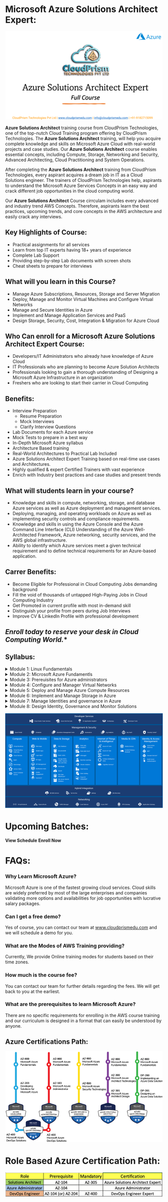 #   **Microsoft Azure Solutions Architect Expert:**

![azure-solutions-architect](Images/azure-solutions-architect.png)

**Azure Solutions Architect** training course from CloudPrism Technologies, one of the top-nutch Cloud Training program offering by CloudPrism Technologies. The **Azure Solutions Architect** training, will  help you acquire complete knowledge and skills on Microsoft Azure Cloud with real-world projects and case studies. Our **Azure Solutions Architect** course enables essential concepts, including Compute, Storage, Networking and Security, Advanced Architecting, Cloud Practitioning and System Operations. 

After completing the **Azure Solutions Architect** training from CloudPrism Technologies, every aspirant acquires a dream job in IT as a Cloud Solutions engineer. The trainers of CloudPrism Technologies help, aspirants to understand the Microsoft Azure Services Concepts in an easy way and crack different job opportunities in the cloud computing world. 

Our **Azure Solutions Architect** Course cirrculam includes every advanced and industry trend AWS Concepts. Therefore, aspirants learn the best practices, upcoming trends, and core concepts in the AWS architecture and easily crack any interviews. 

## **Key Highlights of Course:**

-   Practical assignments for all services
-   Learn from top IT experts having 18+ years of experience
-   Complete Lab Support
-   Providing step-by-step Lab documents with screen shots
-   Cheat sheets to prepare for interviews

## **What will you learn in this Course?**

-   Manage Azure Subscriptions, Resources, Storage and Server Migration 
-   Deploy, Manage and Monitor Virtual Machines and Configure Virtual Networks 
-   Manage and Secure Identities in Azure 
-   Implement and Manage Application Services and PaaS 
-   Design Storage, Security, Cost, Integration & Migration for Azure Cloud

## **Who Can enroll for a Microsoft Azure Solutions Architect Expert Course:**

-   Developers/IT Administrators who already have knowledge of Azure Cloud 
-   IT Professionals who are planning to become Azure Solution Architects 
-   Professionals looking to gain a thorough understanding of Designing a Microsoft Azure Infrastructure in an organization
-   Freshers who are looking to start their carrier in Cloud Computing

## **Benefits:**

-   Interview Preparation   
    -   Resume Preparation
    -   Mock Interviews
    -   Clarify Interview Questions
-   Lab Documents for each Azure service
-   Mock Tests to prepare in a best way
-   In-Depth Microsoft Azure syllabus
-   Architecture Based training
-   Real-World Architectures to Practical Lab Included
-   Azure Solutions Architect Expert Training based on real-time use cases and Architectures.
-   Highly qualified & expert Certified Trainers with vast experience
-   Enrich with Industry best practices and case studies and present trends

## **What will students learn in your course?**

-   Knowledge and skills in compute, networking, storage, and database Azure services as well as Azure deployment and management services.
-   Deploying, managing, and operating workloads on Azure as well as implementing security controls and compliance requirements.
-   Knowledge and skills in using the Azure Console and the Azure Command Line Interface (CLI) Understanding of the Azure Well-Architected Framework, Azure networking, security services, and the AWS global infrastructure.
-   Ability to identify which Azure services meet a given technical requirement and to define technical requirements for an Azure-based application.

## **Carrer Benefits:**

-   Become Eligible for Professional in Cloud Computing Jobs demanding background
-   Fill the void of thousands of untapped High-Paying Jobs in Cloud Computing Industry
-   Get Promoted in current profile with most in-demand skill
-   Distinguish your profile from peers during Job Interviews
-   Improve CV & LinkedIn Profile with professional development

## *Enroll today to reserve your desk in Cloud Computing World.**

## **Syllabus:**

<details>
    <summary>Module 1: Linux Fundamentals</summary>

-   Overview of basics commands
-   vim editor modes
-   Filesystem Hierarchy - Basic Concepts
-   File and Directories Creation
-   Filter commands (head, tail, more, less)
-   Creating, Modifyin and Deleting users and groups
-   important files related
-   Linux Permissions
-   Software Management
-   Yum Commands
-   Services and Daemons
-   Different Runlevels
</details>
<details>
    <summary>Module 2: Microsoft Azure Fundamentls</summary>

-   Describe Cloud Computing
-   Features and Benefits of Cloud Computing
-   Types Of Cloud Computing Deployment Models
-   Types of Cloud Computing Services
-   Describe The Core Architectural Components of Azure
-   Describe Azure Compute and networking Services
-   Describe Azure Storage Services
-   Describe Azure Identity, Access and Security
-   Describe Cost Management in Azure
-   Describe Features and Tools in Azure for Goveranance and Compliance
-   Describe Features and Tools Managing and Deploying Azure Resources.
-   Describe Monitoring Tools in Azure
-   Create a free tier account in Azure and onboarding
-   Introduction AWS Management Console
</details>
<details>
    <summary>Module 3: Prereuisites for Azure administrators</summary>

-   Configure Azure resources with tools
-   Use Azure Resource Manager
-   Configure Resources with Azure Resource Manager templates
-   Automate Azure tasks using script with Powershell
-   Consifure Azure Services with the CLI
-   Deploy Azure Infrastructure by using JSON ARM Templates
</details>
<details>
    <summary>Module 4: Configure and Manager Virtual Networks</summary>

-   Configure Virtual Networks
=   Configure Network Security Groups
-   Configure Azure Firewall
-   Configure Azure DNS
-   Cofnigure Virtual Network Peering
-   Configure VPN Gateway
-   Configure ExpressRoute and Virtual WAN
-   Configure Network routing and endpoints
-   Configure Azure Load Balancer
-   Configure Azure Application Gateway
-   Design an IP addressing schema for your Azure Deployment
-   Manage and Control Traffic Flow in your Azure Deployment with routes
-   Improve application scalability and resiliency by using Azure Load Balancer
</details>
<details>
    <summary>Module 5: Deploy and Manage Azure Compute Resources</summary>

-   Configure Virtual Machines
-   Coffigure Virtual Machines Availability
-   Configure Virtual Machine Extensions
-   Configure Azure App Services
-   Manage Virtual Machines with the Azure CLI
-   Host a Web Application with Azure App Service
</details>
<details>
    <summary>Module 6: Implement and Manage Storage in Azure</summary>

-   Create and Configure Storage Accounts
-   Configure Azure Blob Storage
-   Configure Azure Security
-   Configure Azure Files and Azure File Sync
-   Configure Azure Storage with Tools
-   Control Access to Azure Storage with shared access signatures
-   Upload, Download and Manage Data with Azure Storage Explorer
</details>
<details>
    <summary>Module 7: Manage Identities and governance in Azure</summary>

-   Configure Azure Active Directory
-   Configure User and Group Accounts
-   Configure Subscriptions
-   Configure Azure Policy
-   Configure role-based access control
-   Create Azure Users and Groups in Azure Active Directory
-   Secure Azure Resources with Azure role-based access control (Azure RBAC
-   Allow users to reset their password with Azure Active Directory self-service password reset)
</details>
<details>
    <summary>Module 8: Design Identity, Governance and Monitor Solutions</summary>

-   Design Governance
-   Design Authentication and Authorization Solutions
-   Design a Solution to log and Monitor Azure Resources
</details>

![azure-services](Images/azure-services.png)

# Upcoming Batches:

**View Schedule**
**Enroll Now**

# **FAQs**:

### **Why Learn Microsoft Azure?**

Microsoft Azure is one of the fastest growing cloud services. Cloud skills are widely preferred by most of the large enterprises and companies validating more options and availabilities for job opportunities with lucrative salary packages.

### **Can I get a free demo?**

Yes of course, you can contact our team at www.cloudprismedu.com and we will schedule a demo for you.

### **What are the Modes of AWS Training providing?**

Currently, We provide Online training modes for students based on their time zones.

### **How much is the course fee?**

You can contact our team for further details regarding the fees. We will get back to you at the earliest.

### **What are the prerequisites to learn Microsoft Azure?**

There are no specific requirements for enrolling in the AWS course training and our curriculum is designed in a format that can easily be understood by anyone.

## **Azure Certifications Path:**

![azure-certification-path](Images/Azure_Certification_Path.png)

# Role Based Azure Certification Path:

![azure-certification-path](Images/azure-certification-role-based.png)